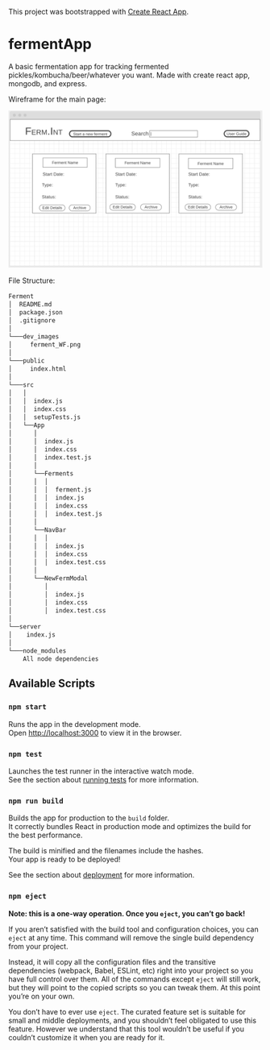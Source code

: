 This project was bootstrapped with [Create React App](https://github.com/facebook/create-react-app).

# fermentApp

A basic fermentation app for tracking fermented pickles/kombucha/beer/whatever you want. Made with create react app, mongodb, and express.

Wireframe for the main page:

![Main Page Wireframe](dev_images/ferment_WF.png)

File Structure:

```›
Ferment
│  README.md
│  package.json
│  .gitignore
│
└───dev_images
│     ferment_WF.png
│
└───public
│     index.html
│
└───src
│   │
│   │  index.js
│   │  index.css
│   │  setupTests.js
│   └──App
│      │
│      │  index.js
│      │  index.css
│      │  index.test.js
│      │
│      └──Ferments
│      │  │
│      │  │  ferment.js
│      │  │  index.js
│      │  │  index.css
│      │  │  index.test.js
│      │
│      └──NavBar
│      │  │
│      │  │  index.js
│      │  │  index.css
│      │  │  index.test.css
│      │
│      └──NewFermModal
│         │
│         │  index.js
│         │  index.css
│         │  index.test.css
│
└──server
│    index.js
│
└───node_modules
    All node dependencies
```

## Available Scripts

### `npm start`

Runs the app in the development mode.<br />
Open [http://localhost:3000](http://localhost:3000) to view it in the browser.

### `npm test`

Launches the test runner in the interactive watch mode.<br />
See the section about [running tests](https://facebook.github.io/create-react-app/docs/running-tests) for more information.

### `npm run build`

Builds the app for production to the `build` folder.<br />
It correctly bundles React in production mode and optimizes the build for the best performance.

The build is minified and the filenames include the hashes.<br />
Your app is ready to be deployed!

See the section about [deployment](https://facebook.github.io/create-react-app/docs/deployment) for more information.

### `npm eject`

**Note: this is a one-way operation. Once you `eject`, you can’t go back!**

If you aren’t satisfied with the build tool and configuration choices, you can `eject` at any time. This command will remove the single build dependency from your project.

Instead, it will copy all the configuration files and the transitive dependencies (webpack, Babel, ESLint, etc) right into your project so you have full control over them. All of the commands except `eject` will still work, but they will point to the copied scripts so you can tweak them. At this point you’re on your own.

You don’t have to ever use `eject`. The curated feature set is suitable for small and middle deployments, and you shouldn’t feel obligated to use this feature. However we understand that this tool wouldn’t be useful if you couldn’t customize it when you are ready for it.
